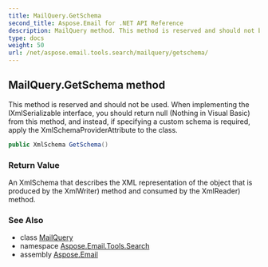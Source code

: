 ```yaml
---
title: MailQuery.GetSchema
second_title: Aspose.Email for .NET API Reference
description: MailQuery method. This method is reserved and should not be used. When implementing the IXmlSerializable interface you should return null Nothing in Visual Basic from this method and instead if specifying a custom schema is required apply the XmlSchemaProviderAttribute to the class
type: docs
weight: 50
url: /net/aspose.email.tools.search/mailquery/getschema/
---
```

## MailQuery.GetSchema method

This method is reserved and should not be used. When implementing the IXmlSerializable interface, you should return null (Nothing in Visual Basic) from this method, and instead, if specifying a custom schema is required, apply the XmlSchemaProviderAttribute to the class.

```csharp
public XmlSchema GetSchema()
```

### Return Value

An XmlSchema that describes the XML representation of the object that is produced by the XmlWriter) method and consumed by the XmlReader) method.

### See Also

* class [MailQuery](../)
* namespace [Aspose.Email.Tools.Search](../../mailquery/)
* assembly [Aspose.Email](../../../)


